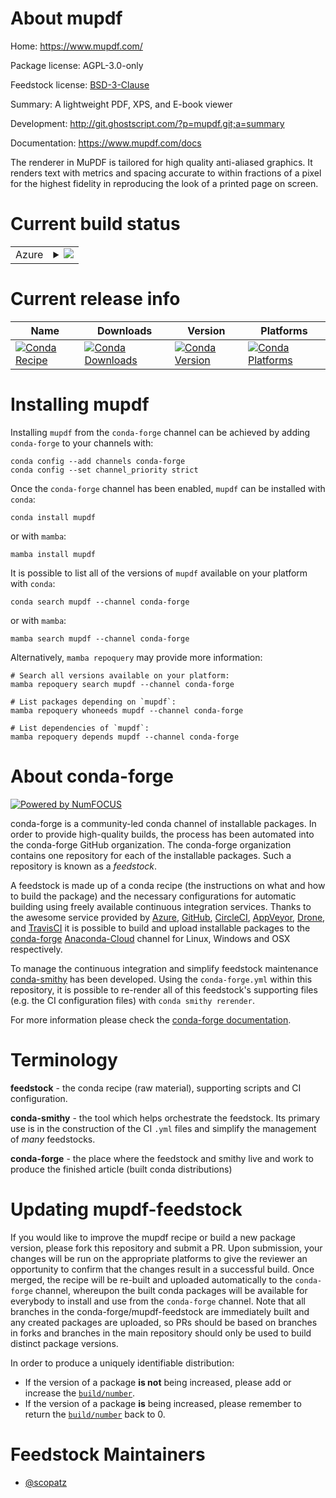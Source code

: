 About mupdf
===========

Home: https://www.mupdf.com/

Package license: AGPL-3.0-only

Feedstock license: [BSD-3-Clause](https://github.com/conda-forge/mupdf-feedstock/blob/master/LICENSE.txt)

Summary: A lightweight PDF, XPS, and E-book viewer

Development: http://git.ghostscript.com/?p=mupdf.git;a=summary

Documentation: https://www.mupdf.com/docs

The renderer in MuPDF is tailored for high quality anti-aliased graphics.
It renders text with metrics and spacing accurate to within fractions of
a pixel for the highest fidelity in reproducing the look of a printed page
on screen.


Current build status
====================


<table>
    
  <tr>
    <td>Azure</td>
    <td>
      <details>
        <summary>
          <a href="https://dev.azure.com/conda-forge/feedstock-builds/_build/latest?definitionId=9461&branchName=master">
            <img src="https://dev.azure.com/conda-forge/feedstock-builds/_apis/build/status/mupdf-feedstock?branchName=master">
          </a>
        </summary>
        <table>
          <thead><tr><th>Variant</th><th>Status</th></tr></thead>
          <tbody><tr>
              <td>linux_64</td>
              <td>
                <a href="https://dev.azure.com/conda-forge/feedstock-builds/_build/latest?definitionId=9461&branchName=master">
                  <img src="https://dev.azure.com/conda-forge/feedstock-builds/_apis/build/status/mupdf-feedstock?branchName=master&jobName=linux&configuration=linux_64_" alt="variant">
                </a>
              </td>
            </tr><tr>
              <td>osx_64</td>
              <td>
                <a href="https://dev.azure.com/conda-forge/feedstock-builds/_build/latest?definitionId=9461&branchName=master">
                  <img src="https://dev.azure.com/conda-forge/feedstock-builds/_apis/build/status/mupdf-feedstock?branchName=master&jobName=osx&configuration=osx_64_" alt="variant">
                </a>
              </td>
            </tr>
          </tbody>
        </table>
      </details>
    </td>
  </tr>
</table>

Current release info
====================

| Name | Downloads | Version | Platforms |
| --- | --- | --- | --- |
| [![Conda Recipe](https://img.shields.io/badge/recipe-mupdf-green.svg)](https://anaconda.org/conda-forge/mupdf) | [![Conda Downloads](https://img.shields.io/conda/dn/conda-forge/mupdf.svg)](https://anaconda.org/conda-forge/mupdf) | [![Conda Version](https://img.shields.io/conda/vn/conda-forge/mupdf.svg)](https://anaconda.org/conda-forge/mupdf) | [![Conda Platforms](https://img.shields.io/conda/pn/conda-forge/mupdf.svg)](https://anaconda.org/conda-forge/mupdf) |

Installing mupdf
================

Installing `mupdf` from the `conda-forge` channel can be achieved by adding `conda-forge` to your channels with:

```
conda config --add channels conda-forge
conda config --set channel_priority strict
```

Once the `conda-forge` channel has been enabled, `mupdf` can be installed with `conda`:

```
conda install mupdf
```

or with `mamba`:

```
mamba install mupdf
```

It is possible to list all of the versions of `mupdf` available on your platform with `conda`:

```
conda search mupdf --channel conda-forge
```

or with `mamba`:

```
mamba search mupdf --channel conda-forge
```

Alternatively, `mamba repoquery` may provide more information:

```
# Search all versions available on your platform:
mamba repoquery search mupdf --channel conda-forge

# List packages depending on `mupdf`:
mamba repoquery whoneeds mupdf --channel conda-forge

# List dependencies of `mupdf`:
mamba repoquery depends mupdf --channel conda-forge
```


About conda-forge
=================

[![Powered by
NumFOCUS](https://img.shields.io/badge/powered%20by-NumFOCUS-orange.svg?style=flat&colorA=E1523D&colorB=007D8A)](https://numfocus.org)

conda-forge is a community-led conda channel of installable packages.
In order to provide high-quality builds, the process has been automated into the
conda-forge GitHub organization. The conda-forge organization contains one repository
for each of the installable packages. Such a repository is known as a *feedstock*.

A feedstock is made up of a conda recipe (the instructions on what and how to build
the package) and the necessary configurations for automatic building using freely
available continuous integration services. Thanks to the awesome service provided by
[Azure](https://azure.microsoft.com/en-us/services/devops/), [GitHub](https://github.com/),
[CircleCI](https://circleci.com/), [AppVeyor](https://www.appveyor.com/),
[Drone](https://cloud.drone.io/welcome), and [TravisCI](https://travis-ci.com/)
it is possible to build and upload installable packages to the
[conda-forge](https://anaconda.org/conda-forge) [Anaconda-Cloud](https://anaconda.org/)
channel for Linux, Windows and OSX respectively.

To manage the continuous integration and simplify feedstock maintenance
[conda-smithy](https://github.com/conda-forge/conda-smithy) has been developed.
Using the ``conda-forge.yml`` within this repository, it is possible to re-render all of
this feedstock's supporting files (e.g. the CI configuration files) with ``conda smithy rerender``.

For more information please check the [conda-forge documentation](https://conda-forge.org/docs/).

Terminology
===========

**feedstock** - the conda recipe (raw material), supporting scripts and CI configuration.

**conda-smithy** - the tool which helps orchestrate the feedstock.
                   Its primary use is in the construction of the CI ``.yml`` files
                   and simplify the management of *many* feedstocks.

**conda-forge** - the place where the feedstock and smithy live and work to
                  produce the finished article (built conda distributions)


Updating mupdf-feedstock
========================

If you would like to improve the mupdf recipe or build a new
package version, please fork this repository and submit a PR. Upon submission,
your changes will be run on the appropriate platforms to give the reviewer an
opportunity to confirm that the changes result in a successful build. Once
merged, the recipe will be re-built and uploaded automatically to the
`conda-forge` channel, whereupon the built conda packages will be available for
everybody to install and use from the `conda-forge` channel.
Note that all branches in the conda-forge/mupdf-feedstock are
immediately built and any created packages are uploaded, so PRs should be based
on branches in forks and branches in the main repository should only be used to
build distinct package versions.

In order to produce a uniquely identifiable distribution:
 * If the version of a package **is not** being increased, please add or increase
   the [``build/number``](https://docs.conda.io/projects/conda-build/en/latest/resources/define-metadata.html#build-number-and-string).
 * If the version of a package **is** being increased, please remember to return
   the [``build/number``](https://docs.conda.io/projects/conda-build/en/latest/resources/define-metadata.html#build-number-and-string)
   back to 0.

Feedstock Maintainers
=====================

* [@scopatz](https://github.com/scopatz/)

